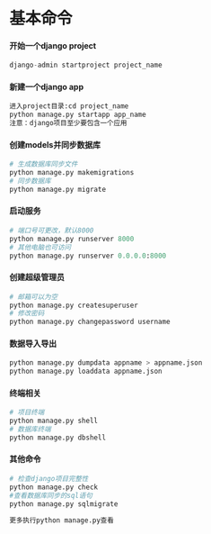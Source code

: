 # 基本命令

#### 开始一个django project

```python
django-admin startproject project_name
```

#### 新建一个django app

```python
进入project目录:cd project_name
python manage.py startapp app_name
注意：django项目至少要包含一个应用
```

#### 创建models并同步数据库

```python
# 生成数据库同步文件
python manage.py makemigrations
# 同步数据库
python manage.py migrate
```

#### 启动服务

```python
# 端口号可更改，默认8000
python manage.py runserver 8000
# 其他电脑也可访问
python manage.py runserver 0.0.0.0:8000
```

#### 创建超级管理员

```python
# 邮箱可以为空
python manage.py createsuperuser
# 修改密码 
python manage.py changepassword username
```

#### 数据导入导出

```python
python manage.py dumpdata appname > appname.json
python manage.py loaddata appname.json
```

#### 终端相关

```python
# 项目终端
python manage.py shell
# 数据库终端
python manage.py dbshell
```

#### 其他命令

```python
# 检查django项目完整性
python manage.py check
#查看数据库同步的sql语句
python manage.py sqlmigrate

更多执行python manage.py查看
```